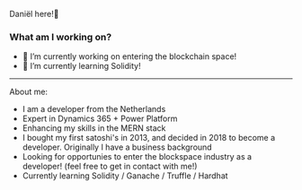 Daniël here!👋

### What am I working on? 

- 🔭 I’m currently working on entering the blockchain space!
- 🌱 I’m currently learning Solidity!

--------------------------------------------------------------------------------------

About me:

- I am a developer from the Netherlands
- Expert in Dynamics 365 + Power Platform
- Enhancing my skills in the MERN stack
- I bought my first satoshi's in 2013, and decided in 2018 to become a developer. Originally I have a business background
- Looking for opportunies to enter the blockspace industry as a developer! (feel free to get in contact with me!)
- Currently learning Solidity / Ganache / Truffle / Hardhat 


